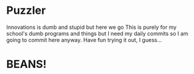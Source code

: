 # Puzzler

Innovations is dumb and stupid but here we go
This is purely for my school's dumb programs and things but I need my daily commits so I am going to commit here anyway.
Have fun trying it out, I guess...

# BEANS!

